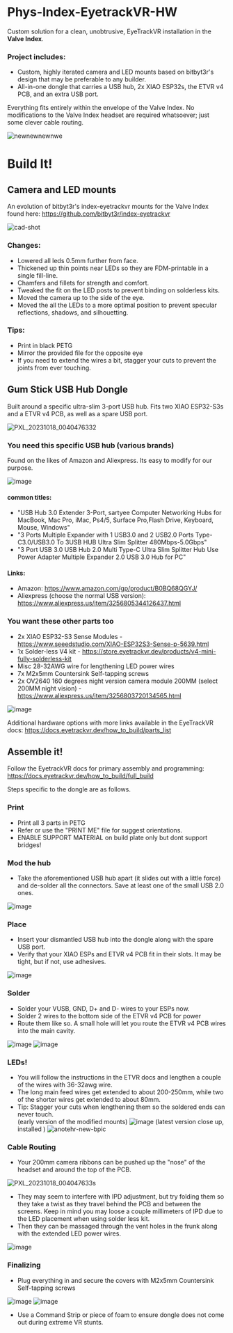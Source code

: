 # Phys-Index-EyetrackVR-HW
Custom solution for a clean, unobtrusive, EyeTrackVR installation in the **Valve Index**.  

### Project includes:
- Custom, highly iterated camera and LED mounts based on bitbyt3r's design that may be preferable to any builder.
- All-in-one dongle that carries a USB hub, 2x XIAO ESP32s, the ETVR v4 PCB, and an extra USB port.

Everything fits entirely within the envelope of the Valve Index. No modifications to the Valve Index headset are required whatsoever; just some clever cable routing. 

![newnewnewnwe](https://github.com/Physics-Dude/Phys-Index-EyetrackVR-HW/assets/22563517/77e4141b-7da7-4cb3-ab16-d8d761c91930)

# Build It! 

## Camera and LED mounts
An evolution of bitbyt3r's index-eyetrackvr mounts for the Valve Index found here: https://github.com/bitbyt3r/index-eyetrackvr  

![cad-shot](https://github.com/Physics-Dude/Phys-Index-EyetrackVR-HW/assets/22563517/2cbf5d3a-373e-462f-b100-7af70c85c683)

### Changes:
- Lowered all leds 0.5mm further from face.
- Thickened up thin points near LEDs so they are FDM-printable in a single fill-line.
- Chamfers and fillets for strength and comfort.
- Tweaked the fit on the LED posts to prevent binding on solderless kits.
- Moved the camera up to the side of the eye.
- Moved the all the LEDs to a more optimal position to prevent specular reflections, shadows, and silhouetting.
### Tips:
- Print in black PETG
- Mirror the provided file for the opposite eye
- If you need to extend the wires a bit, stagger your cuts to prevent the joints from ever touching.

## Gum Stick USB Hub Dongle
Built around a specific ultra-slim 3-port USB hub. Fits two XIAO ESP32-S3s and a ETVR v4 PCB, as well as a spare USB port.

![PXL_20231018_0040476332](https://github.com/Physics-Dude/Phys-Index-EyetrackVR-HW/assets/22563517/da7355d1-1a2c-4d7f-8379-2673ab07c646)

### You need this specific USB hub (various brands)
Found on the likes of Amazon and Aliexpress. Its easy to modify for our purpose.

![image](https://github.com/Physics-Dude/Phys-Index-EyetrackVR-HW/assets/22563517/8e3a4ef0-a15b-4418-8a45-440920a90913)
#### common titles:
- "USB Hub 3.0 Extender 3-Port, sartyee Computer Networking Hubs for MacBook, Mac Pro, iMac, Ps4/5, Surface Pro,Flash Drive, Keyboard, Mouse, Windows"
- "3 Ports Multiple Expander with 1 USB3.0 and 2 USB2.0 Ports Type-C3.0/USB3.0 To 3USB HUB Ultra Slim Splitter 480Mbps-5.0Gbps"
- "3 Port USB 3.0 USB Hub 2.0 Multi Type-C Ultra Slim Splitter Hub Use Power Adapter Multiple Expander 2.0 USB 3.0 Hub for PC"
#### Links:
- Amazon: https://www.amazon.com/gp/product/B0BQ68QGYJ/  
- Aliexpress (choose the normal USB version): https://www.aliexpress.us/item/3256805344126437.html

### You want these other parts too
- 2x XIAO ESP32-S3 Sense Modules - https://www.seeedstudio.com/XIAO-ESP32S3-Sense-p-5639.html
- 1x Solder-less V4 kit - https://store.eyetrackvr.dev/products/v4-mini-fully-solderless-kit
- Misc 28-32AWG wire for lengthening LED power wires
- 7x M2x5mm Countersink Self-tapping screws
- 2x OV2640 160 degrees night version camera module 200MM (select 200MM night vision) - https://www.aliexpress.us/item/3256803720134565.html
  
![image](https://github.com/Physics-Dude/Phys-Index-EyetrackVR-HW/assets/22563517/6d43e56d-f3b4-4b63-8018-cfa709f892cf)

Additional hardware options with more links available in the EyeTrackVR docs: https://docs.eyetrackvr.dev/how_to_build/parts_list

## Assemble it!
Follow the EyetrackVR docs for primary assembly and programming: https://docs.eyetrackvr.dev/how_to_build/full_build

Steps specific to the dongle are as follows.

### Print 
- Print all 3 parts in PETG
- Refer or use the "PRINT ME" file for suggest orientations.
- ENABLE SUPPORT MATERIAL on build plate only but dont support bridges!

### Mod the hub
- Take the aforementioned USB hub apart (it slides out with a little force) and de-solder all the connectors. Save at least one of the small USB 2.0 ones.

![image](https://github.com/Physics-Dude/Phys-Index-EyetrackVR-HW/assets/22563517/3a32afaa-90f1-43b7-b7e9-bd138087fbd3)

### Place
- Insert your dismantled USB hub into the dongle along with the spare USB port.
- Verify that your XIAO ESPs and ETVR v4 PCB fit in their slots. It may be tight, but if not, use adhesives.
  
![image](https://github.com/Physics-Dude/Phys-Index-EyetrackVR-HW/assets/22563517/74e7402d-450c-492f-b3a7-142a5baf3cda)

### Solder
- Solder your VUSB, GND, D+ and D- wires to your ESPs now.
- Solder 2 wires to the bottom side of the ETVR v4 PCB for power
- Route them like so. A small hole will let you route the ETVR v4 PCB wires into the main cavity.
  
![image](https://github.com/Physics-Dude/Phys-Index-EyetrackVR-HW/assets/22563517/ebd1d97f-1db6-4820-9f7b-50051227cad2)
![image](https://github.com/Physics-Dude/Phys-Index-EyetrackVR-HW/assets/22563517/52638c85-f386-4deb-83b4-8d3549d063b0)

### LEDs!
- You will follow the instructions in the ETVR docs and lengthen a couple of the wires with 36-32awg wire.
- The long main feed wires get extended to about 200-250mm, while two of the shorter wires get extended to about 80mm.
- Tip: Stagger your cuts when lengthening them so the soldered ends can never touch.  
(early version of the modified mounts)
![image](https://github.com/Physics-Dude/Phys-Index-EyetrackVR-HW/assets/22563517/bbc47e03-1810-4876-a0a2-2518bddf8ec5)
(latest version close up, installed )
![anotehr-new-bpic](https://github.com/Physics-Dude/Phys-Index-EyetrackVR-HW/assets/22563517/07cc44d5-29f0-4d2c-a342-a5a05c0465dd)


### Cable Routing
- Your 200mm camera ribbons can be pushed up the "nose" of the headset and around the top of the PCB.

![PXL_20231018_004047633s](https://github.com/Physics-Dude/Phys-Index-EyetrackVR-HW/assets/22563517/fd6dcf94-8be5-466a-bdce-bf8423faa027)

- They may seem to interfere with IPD adjustment, but try folding them so they take a twist as they travel behind the PCB and between the screens. Keep in mind you may loose a couple millimeters of IPD due to the LED placement when using solder less kit.
- Then they can be massaged through the vent holes in the frunk along with the extended LED power wires.

![image](https://github.com/Physics-Dude/Phys-Index-EyetrackVR-HW/assets/22563517/c754b300-ecd5-4464-b1a7-9f2dc4894f6c)

### Finalizing
- Plug everything in and secure the covers with M2x5mm Countersink Self-tapping screws

![image](https://github.com/Physics-Dude/Phys-Index-EyetrackVR-HW/assets/22563517/67f0c657-843d-442d-97dd-5f78bee0b4ff)
![image](https://github.com/Physics-Dude/Phys-Index-EyetrackVR-HW/assets/22563517/c9c60c26-1061-466f-9613-d339a1038839)

- Use a Command Strip or piece of foam to ensure dongle does not come out during extreme VR stunts.

